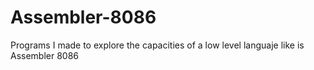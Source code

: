 # Assembler-8086
Programs I made to explore the capacities of a low level languaje like is Assembler 8086
